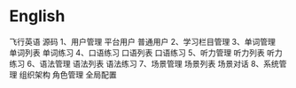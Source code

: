 # English
飞行英语 源码
1、用户管理
    平台用户
    普通用户
2、学习栏目管理
3、单词管理  
     单词列表
     单词练习
4、口语练习
    口语列表
    口语练习
5、听力管理
    听力列表
    听力练习
6、语法管理
    语法列表
    语法练习
7、场景管理
    场景列表
    场景对话
8、系统管理
    组织架构
    角色管理
    全局配置
  

